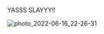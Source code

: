 
YASSS SLAYYY!!


![photo_2022-06-16_22-26-31](https://user-images.githubusercontent.com/50540207/174149479-b4038335-1f61-41f3-a7ad-1b70b3beac3c.jpg)
